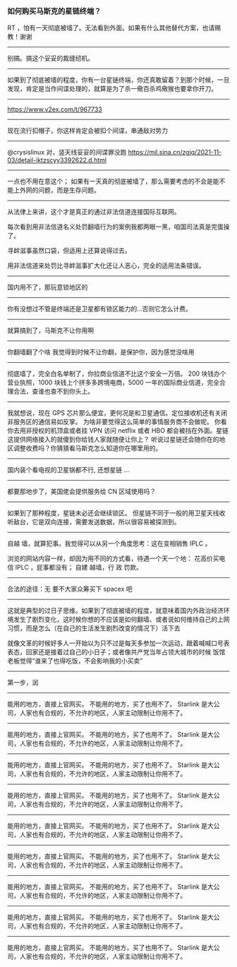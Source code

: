 ### 如何购买马斯克的星链终端？

RT ，怕有一天彻底被墙了。无法看到外面。如果有什么其他替代方案，也请赐教！谢谢

---------------------------------------------------

别搞。搞这个妥妥的裁缝纫机。

---------------------------------------------------

如果到了彻底被墙的程度，你有一台星链终端，你还真敢留着？到那个时候，一旦发现，肯定是当作间谍处理的，就算是为了杀一儆百杀鸡儆猴也要拿你开刀。

---------------------------------------------------

https://www.v2ex.com/t/967733

---------------------------------------------------

现在流行扣帽子，你这样肯定会被扣个间谍，串通敌对势力

---------------------------------------------------

@crysislinux 对，竖天线妥妥的间谍罪没跑
https://mil.sina.cn/zgjq/2021-11-03/detail-iktzscyy3392622.d.html

---------------------------------------------------

一点也不用在意这个；
如果有一天真的彻底被墙了，那么需要考虑的不会是能不能上外网的问题，而是生存问题。

---------------------------------------------------

从法律上来讲，这个才是真正的通过非法信道连接国际互联网。

每次看到用非法信道名义处罚翻墙行为的案例我都两眼一黑，咱国司法真是完蛋操了。

寻衅滋事虽然口袋，但适用上还算说得过去。

用非法信道来处罚比寻衅滋事扩大化还让人恶心，完全的适用法条错误。

---------------------------------------------------

国内用不了，那玩意锁地区的

---------------------------------------------------

你有没想过不管是终端还是卫星都有锁区能力的…否则它怎么计费。

---------------------------------------------------

就算搞到了，马斯克不让你用啊

---------------------------------------------------

你翻墙翻了个啥
我觉得到时候不让你翻，是保护你，因为感觉没啥用

---------------------------------------------------

彻底墙了，完全白名单制了，你拉商业信道不比这个安全一万倍。
200 块钱办个营业执照，1000 块钱上个拼多多跨境电商，5000 一年的国际商业信道，完全合理合法，查谁也查不到你头上。

---------------------------------------------------

我就想说，现在 GPS 芯片那么便宜，更何况是和卫星通信。定位接收机还有关闭非服务区的通信易如反掌。
为啥非要觉得这么简单的事情服务商不会做呢。
你看你去用非授权的机顶盒或者挂 VPN 访问 netflix 或者 HBO 都会被挡在外面。星链这提供网络接入的就傻到你给钱人家就随便让你上？
听说过星链还会随你在的地区调整收费吗？你猜猜看马斯克怎么知道你在哪里用的。

---------------------------------------------------

国内装个看电视的卫星锅都不行, 还想星链 ...

---------------------------------------------------

都要那地步了，美国佬会提供服务给 CN 区域使用吗？

---------------------------------------------------

如果到了那种程度，星链未必还会继续锁区。
但星链不同于一般的用卫星天线收听敌台，它是双向连接，需要发送数据，所以很容易被探测到。

---------------------------------------------------

自越 墙，就算犯事。我觉得可以从另一个角度思考：这在变相销售 IPLC 。

浏览的网站内容一样，却因为用不同的方式看，待遇一个天一个地：
花高价买电信 IPLC ，屁事都没有；
自建 越墙，行 政 罚款。

---------------------------------------------------

合法的途径：无
要不大家众筹买下 spacex 吧

---------------------------------------------------

这就是典型的过日子思维。如果到了彻底被墙的程度，就意味着国内外政治经济环境发生了剧烈变化，这时候你想的不应该是如何翻墙、或者说如何维持自己的上网习惯，而是怎么（在自己的生活发生剧烈改变的情况下）活下去

就像文革的时候好多人一开始以为只不过是每天多参加一次运动，跟着喊喊口号表表态，回家还是接着过自己的小日子；或者像共产党当年占领大城市的时候 饭馆老板觉得“谁来了也得吃饭，不会影响我的小买卖”

---------------------------------------------------

第一步，润

---------------------------------------------------

能用的地方，直接上官网买。
不能用的地方，买了也用不了。
Starlink 是大公司，人家也有合规的，不允许的地区，人家主动限制让你用不了。

---------------------------------------------------

能用的地方，直接上官网买。
不能用的地方，买了也用不了。
Starlink 是大公司，人家也有合规的，不允许的地区，人家主动限制让你用不了。

---------------------------------------------------

能用的地方，直接上官网买。
不能用的地方，买了也用不了。
Starlink 是大公司，人家也有合规的，不允许的地区，人家主动限制让你用不了。

---------------------------------------------------

能用的地方，直接上官网买。
不能用的地方，买了也用不了。
Starlink 是大公司，人家也有合规的，不允许的地区，人家主动限制让你用不了。

---------------------------------------------------

能用的地方，直接上官网买。
不能用的地方，买了也用不了。
Starlink 是大公司，人家也有合规的，不允许的地区，人家主动限制让你用不了。

---------------------------------------------------

能用的地方，直接上官网买。
不能用的地方，买了也用不了。
Starlink 是大公司，人家也有合规的，不允许的地区，人家主动限制让你用不了。

---------------------------------------------------

能用的地方，直接上官网买。
不能用的地方，买了也用不了。
Starlink 是大公司，人家也有合规的，不允许的地区，人家主动限制让你用不了。

---------------------------------------------------

能用的地方，直接上官网买。
不能用的地方，买了也用不了。
Starlink 是大公司，人家也有合规的，不允许的地区，人家主动限制让你用不了。

---------------------------------------------------

能用的地方，直接上官网买。
不能用的地方，买了也用不了。
Starlink 是大公司，人家也有合规的，不允许的地区，人家主动限制让你用不了。

